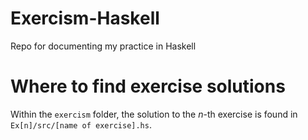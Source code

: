 # Exercism-Haskell
 Repo for documenting my practice in Haskell 


# Where to find exercise solutions
Within the `exercism` folder, the solution to the $n$-th exercise is found in `Ex[n]/src/[name of exercise].hs`.
